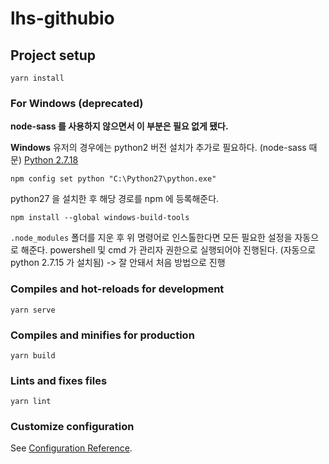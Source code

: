# lhs-githubio

## Project setup
```
yarn install
```

### For Windows (deprecated)

**node-sass 를 사용하지 않으면서 이 부분은 필요 없게 됐다.**

**Windows** 유저의 경우에는 python2 버전 설치가 추가로 필요하다. (node-sass 때문)
[Python 2.7.18](https://www.python.org/downloads/release/python-2718/)

```
npm config set python "C:\Python27\python.exe"
```
python27 을 설치한 후 해당 경로를 npm 에 등록해준다.


```
npm install --global windows-build-tools
```
`.node_modules` 폴더를 지운 후 위 명령어로 인스톨한다면 모든 필요한 설정을 자동으로 해준다. powershell 및 cmd 가 관리자 권한으로 실행되어야 진행된다. (자동으로 python 2.7.15 가 설치됨)
-> 잘 안돼서 처음 방법으로 진행

### Compiles and hot-reloads for development
```
yarn serve
```

### Compiles and minifies for production
```
yarn build
```

### Lints and fixes files
```
yarn lint
```

### Customize configuration
See [Configuration Reference](https://cli.vuejs.org/config/).
